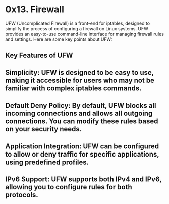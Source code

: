 0x13. Firewall
===

UFW (Uncomplicated Firewall) is a front-end for iptables, designed to simplify the process of configuring a firewall on Linux systems. UFW provides an easy-to-use command-line interface for managing firewall rules and settings. Here are some key points about UFW:  

Key Features of UFW  
---
Simplicity: UFW is designed to be easy to use, making it accessible for users who may not be familiar with complex iptables commands.
-----------------
Default Deny Policy: By default, UFW blocks all incoming connections and allows all outgoing connections. You can modify these rules based on your security needs.
-----------------
Application Integration: UFW can be configured to allow or deny traffic for specific applications, using predefined profiles.
--------------------
IPv6 Support: UFW supports both IPv4 and IPv6, allowing you to configure rules for both protocols.
-------------------
